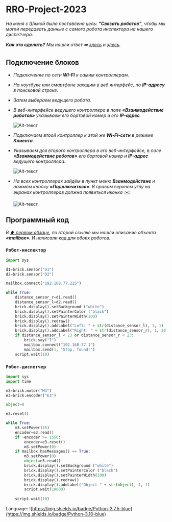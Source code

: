 # RRO-Project-2023
*На меня с Шимой была поставлена цель: **"Связать роботов"**, чтобы мы могли передавать данные с самого робота инспектора на нашего диспетчера.*

___Как это сделать?___ *Мы нашли ответ :arrow_right: [здесь](https://help.trikset.com/trik/wi-fi/interaction) и [здесь](https://help.trikset.com/trik/programming-code/object-mailbox).*

## Подключение блоков

- *Подключение по сети **WI-FI** к самим контроллерам.*
- *На ноутбуке или смартфоне заходим в веб интерфейс, по **IP-адресу** в поисковой строке.*
- *Затем выбераем ведущего робота.*
- *В веб-интерфейсе ведущего контроллера в поле **«Взаимодействие роботов»** указываем его бортовой номер и его **IP-адрес**.*
 
  ![Alt-текст](https://624002469-files.gitbook.io/~/files/v0/b/gitbook-legacy-files/o/assets%2F-M-9YMGCK0ySSnTAiseS%2F-M0CXXrWPAO3MBKAVjU4%2F-M0D4Rjqy97JZNqiT0qE%2Fconfigurator-main.png?alt=media&token=c29b258d-66fb-4c5b-8740-ae5f152637be "Вот так")

- *Подключаем втоой контроллер к этой же **Wi-Fi-сети** в режиме **Клиента**.*
- *Указываем для второго контроллера в его веб-интерфейсе, в поле **«Взаимодействие роботов»** его бортовой номер и **IP-адрес** ведущего контроллера.*

  ![Alt-текст](https://624002469-files.gitbook.io/~/files/v0/b/gitbook-legacy-files/o/assets%2F-M-9YMGCK0ySSnTAiseS%2F-M0CXXrWPAO3MBKAVjU4%2F-M0D55tDPjl4U9l56Dl1%2Fconfigurator-other.png?alt=media&token=bfc1fdfc-8c57-480a-9e98-ab1db82cbdf9 "Вот так")
  
- *На всех контроллерах зайдём в пункт меню **Взаимодействие** и нажмём кнопку **«Подключиться»**. В правом верхнем углу на экранах контроллеров должна появиться иконка :envelope:.*

  ![Alt-текст](https://624002469-files.gitbook.io/~/files/v0/b/gitbook-legacy-files/o/assets%2F-M-9YMGCK0ySSnTAiseS%2F-M0CXXrWPAO3MBKAVjU4%2F-M0D6cM_CcVb1hpP3pR7%2Ftrik-connected.png?alt=media&token=53878604-b7ab-4992-a378-757e71fe0e5a "Вот так")
  
## Программный код

*В [:arrow_up: первом абзаце](https://github.com/NikitaTurbo/RRO-Project-2023/edit/Robot/README.md#rro-project-2023), по второй ссылке мы нашли описание объекта **«mailbox»**.* 
*И написали код для обоих роботов.*

### `Робот-инспектор`
```Python
import sys 

d1=brick.sensor("D1")
d2=brick.sensor("D2") 

mailbox.connect("192.168.77.225")

while True:
    distance_sensor_r=d1.read()   
    distance_sensor_l=d2.read()
    brick.display().setBackground ("white")
    brick.display().setPainterColor ("black")
    brick.display().setPainterWidth(100)
    brick.display().redraw()
    brick.display().addLabel("Left: " + str(distance_sensor_l), 1, 1)
    brick.display().addLabel("Right: " + str(distance_sensor_r), 1, 20)
    if distance_sensor_l < 23 or distance_sensor_r < 23:
        brick.say("I")
        mailbox.connect("192.168.77.1")
        mailbox.send(1, "Stop, found!")
    script.wait(10)
```

### `Робот-диспетчер`

```Python
import sys
import time

m3=brick.motor("M3")
e3=brick.encoder("E3")

object=0

e3.reset()

while True:
    m3.setPower(35)
    encoder=e3.read()
    if -encoder >= 1550:
        encoder=e3.reset()
        m3.setPower(0)
    if mailbox.hasMessages() == True:
        m3.setPower(0)
        object=e3.read()
        brick.display().setBackground ("white")
        brick.display().setPainterColor ("black")
        brick.display().setPainterWidth(100)
        brick.display().redraw()
        brick.display().addLabel("Object " + str(object), 1, 1)
        script.wait(10000)
        
    script.wait(10)
```






Language: ![https://img.shields.io/badge/Python-3.7.5-blue](https://img.shields.io/badge/Python-3.10-blue)
